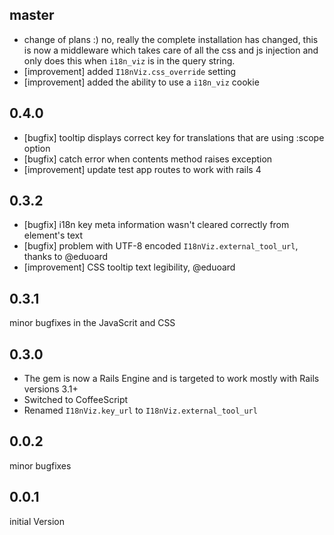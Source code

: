## master

* change of plans :) no, really the complete installation has changed, this is
now a middleware which takes care of all the css and js injection and only does
this when `i18n_viz` is in the query string.
* [improvement] added `I18nViz.css_override` setting
* [improvement] added the ability to use a `i18n_viz` cookie

## 0.4.0

* [bugfix] tooltip displays correct key for translations that are using :scope option
* [bugfix] catch error when contents method raises exception
* [improvement] update test app routes to work with rails 4

## 0.3.2

* [bugfix] i18n key meta information wasn't cleared correctly from element's text
* [bugfix] problem with UTF-8 encoded `I18nViz.external_tool_url`, thanks to @eduoard
* [improvement] CSS tooltip text legibility, @eduoard

## 0.3.1

minor bugfixes in the JavaScrit and CSS

## 0.3.0

* The gem is now a Rails Engine and is targeted to work mostly with Rails versions 3.1+
* Switched to CoffeeScript
* Renamed `I18nViz.key_url` to `I18nViz.external_tool_url`

## 0.0.2

minor bugfixes

## 0.0.1

initial Version
